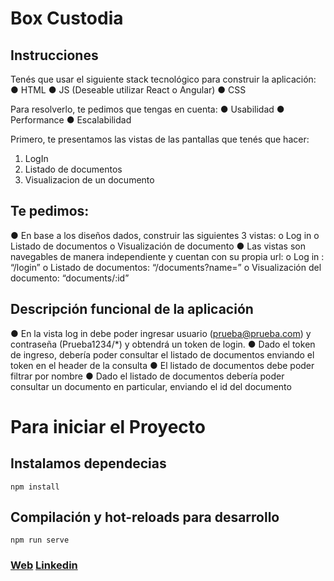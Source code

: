 # Box Custodia

## Instrucciones
Tenés que usar el siguiente stack tecnológico para construir la aplicación:
● HTML
● JS (Deseable utilizar React o Angular)
● CSS

Para resolverlo, te pedimos que tengas en cuenta:
● Usabilidad
● Performance
● Escalabilidad

Primero, te presentamos las vistas de las pantallas que tenés que hacer:
1. LogIn
2. Listado de documentos
3. Visualizacion de un documento

## Te pedimos:
● En base a los diseños dados, construir las siguientes 3 vistas:
    o Log in
    o Listado de documentos
    o Visualización de documento
● Las vistas son navegables de manera independiente y cuentan con su propia url:
    o Log in : “/login”
    o Listado de documentos: “/documents?name=”
    o Visualización del documento: “documents/:id”

## Descripción funcional de la aplicación
● En la vista log in debe poder ingresar usuario (prueba@prueba.com) y contraseña (Prueba1234/*) y obtendrá un token de login.
● Dado el token de ingreso, debería poder consultar el listado de documentos enviando el token en el header de la consulta
● El listado de documentos debe poder filtrar por nombre
● Dado el listado de documentos debería poder consultar un documento en particular, enviando el id del documento

# Para iniciar el Proyecto 

## Instalamos dependecias
```
npm install
```

## Compilación y hot-reloads para desarrollo
```
npm run serve
```

### [Web](https://jemersoft-challenge.onrender.com/#/)  [Linkedin](https://www.linkedin.com/in/gigena-christian/)

